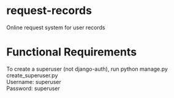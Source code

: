 # request-records
 Online request system for user records

# Functional Requirements
To create a superuser (not django-auth), run python manage.py create_superuser.py
<br>Username: superuser
<br>Password: superuser
